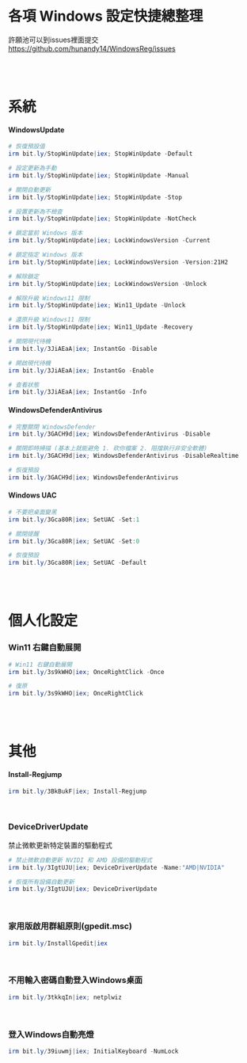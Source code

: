 各項 Windows 設定快捷總整理  
===

許願池可以到issues裡面提交  
https://github.com/hunandy14/WindowsReg/issues

<br><br>

# 系統
#### WindowsUpdate

```ps1
# 恢復預設值
irm bit.ly/StopWinUpdate|iex; StopWinUpdate -Default

# 設定更新為手動
irm bit.ly/StopWinUpdate|iex; StopWinUpdate -Manual

# 關閉自動更新
irm bit.ly/StopWinUpdate|iex; StopWinUpdate -Stop

# 設置更新為不檢查
irm bit.ly/StopWinUpdate|iex; StopWinUpdate -NotCheck
```

```ps1
# 鎖定當前 Windows 版本
irm bit.ly/StopWinUpdate|iex; LockWindowsVersion -Current

# 鎖定指定 Windows 版本
irm bit.ly/StopWinUpdate|iex; LockWindowsVersion -Version:21H2

# 解除鎖定
irm bit.ly/StopWinUpdate|iex; LockWindowsVersion -Unlock
```

```ps1
# 解除升級 Windows11 限制
irm bit.ly/StopWinUpdate|iex; Win11_Update -Unlock

# 還原升級 Windows11 限制
irm bit.ly/StopWinUpdate|iex; Win11_Update -Recovery
```

```ps1
# 關閉現代待機
irm bit.ly/3JiAEaA|iex; InstantGo -Disable

# 開啟現代待機
irm bit.ly/3JiAEaA|iex; InstantGo -Enable

# 查看狀態
irm bit.ly/3JiAEaA|iex; InstantGo -Info
```

#### WindowsDefenderAntivirus

```ps1
# 完整關閉 WindowsDefender
irm bit.ly/3GACH9d|iex; WindowsDefenderAntivirus -Disable

# 關閉即時掃描 (基本上就能避免 1. 砍你檔案 2. 阻擋執行非安全軟體)
irm bit.ly/3GACH9d|iex; WindowsDefenderAntivirus -DisableRealtime

# 恢復預設
irm bit.ly/3GACH9d|iex; WindowsDefenderAntivirus

```

#### Windows UAC
```ps1
# 不要把桌面變黑
irm bit.ly/3Gca80R|iex; SetUAC -Set:1

# 關閉提醒
irm bit.ly/3Gca80R|iex; SetUAC -Set:0

# 恢復預設
irm bit.ly/3Gca80R|iex; SetUAC -Default

```

<br><br>

# 個人化設定
### Win11 右鍵自動展開
```ps1
# Win11 右鍵自動展開
irm bit.ly/3s9kWHO|iex; OnceRightClick -Once

# 復原
irm bit.ly/3s9kWHO|iex; OnceRightClick
```

<br><br>

# 其他
#### Install-Regjump
```ps1
irm bit.ly/3BkBukF|iex; Install-Regjump
```

<br>

### DeviceDriverUpdate
禁止微軟更新特定裝置的驅動程式  

```ps1
# 禁止微軟自動更新 NVIDI 和 AMD 設備的驅動程式
irm bit.ly/3IgtUJU|iex; DeviceDriverUpdate -Name:"AMD|NVIDIA"

# 恢復所有設備自動更新
irm bit.ly/3IgtUJU|iex; DeviceDriverUpdate
```

<br>

### 家用版啟用群組原則(gpedit.msc)
```ps1
irm bit.ly/InstallGpedit|iex
```

<br>

### 不用輸入密碼自動登入Windows桌面
```ps1
irm bit.ly/3tkkqIn|iex; netplwiz
```

<br>

### 登入Windows自動亮燈
```ps1
irm bit.ly/39iuwmj|iex; InitialKeyboard -NumLock
```